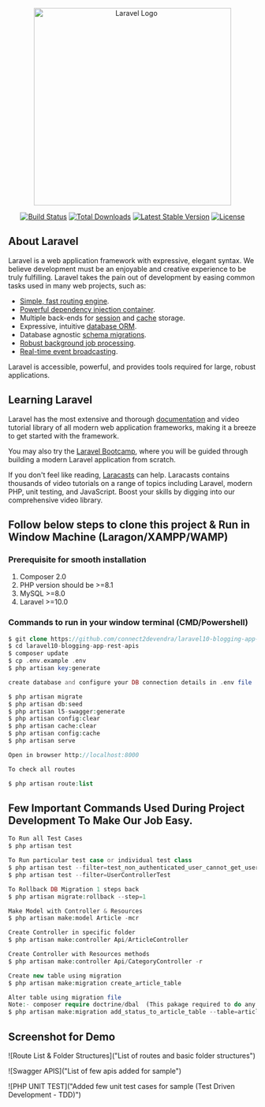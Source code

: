 <p align="center"><a href="https://laravel.com" target="_blank"><img src="https://raw.githubusercontent.com/laravel/art/master/logo-lockup/5%20SVG/2%20CMYK/1%20Full%20Color/laravel-logolockup-cmyk-red.svg" width="400" alt="Laravel Logo"></a></p>

<p align="center">
<a href="https://github.com/laravel/framework/actions"><img src="https://github.com/laravel/framework/workflows/tests/badge.svg" alt="Build Status"></a>
<a href="https://packagist.org/packages/laravel/framework"><img src="https://img.shields.io/packagist/dt/laravel/framework" alt="Total Downloads"></a>
<a href="https://packagist.org/packages/laravel/framework"><img src="https://img.shields.io/packagist/v/laravel/framework" alt="Latest Stable Version"></a>
<a href="https://packagist.org/packages/laravel/framework"><img src="https://img.shields.io/packagist/l/laravel/framework" alt="License"></a>
</p>

## About Laravel

Laravel is a web application framework with expressive, elegant syntax. We believe development must be an enjoyable and creative experience to be truly fulfilling. Laravel takes the pain out of development by easing common tasks used in many web projects, such as:

- [Simple, fast routing engine](https://laravel.com/docs/routing).
- [Powerful dependency injection container](https://laravel.com/docs/container).
- Multiple back-ends for [session](https://laravel.com/docs/session) and [cache](https://laravel.com/docs/cache) storage.
- Expressive, intuitive [database ORM](https://laravel.com/docs/eloquent).
- Database agnostic [schema migrations](https://laravel.com/docs/migrations).
- [Robust background job processing](https://laravel.com/docs/queues).
- [Real-time event broadcasting](https://laravel.com/docs/broadcasting).

Laravel is accessible, powerful, and provides tools required for large, robust applications.

## Learning Laravel

Laravel has the most extensive and thorough [documentation](https://laravel.com/docs) and video tutorial library of all modern web application frameworks, making it a breeze to get started with the framework.

You may also try the [Laravel Bootcamp](https://bootcamp.laravel.com), where you will be guided through building a modern Laravel application from scratch.

If you don't feel like reading, [Laracasts](https://laracasts.com) can help. Laracasts contains thousands of video tutorials on a range of topics including Laravel, modern PHP, unit testing, and JavaScript. Boost your skills by digging into our comprehensive video library.

## Follow below steps to clone this project & Run in Window Machine (Laragon/XAMPP/WAMP)

### Prerequisite for smooth installation

1. Composer 2.0
2. PHP version should be >=8.1
3. MySQL >=8.0
4. Laravel >=10.0

### Commands to run in your window terminal (CMD/Powershell)

```PHP
$ git clone https://github.com/connect2devendra/laravel10-blogging-app-rest-apis.git
$ cd laravel10-blogging-app-rest-apis
$ composer update
$ cp .env.example .env
$ php artisan key:generate

create database and configure your DB connection details in .env file

$ php artisan migrate
$ php artisan db:seed
$ php artisan l5-swagger:generate
$ php artisan config:clear
$ php artisan cache:clear
$ php artisan config:cache
$ php artisan serve

Open in browser http://localhost:8000

To check all routes

$ php artisan route:list

```

## Few Important Commands Used During Project Development To Make Our Job Easy.

```PHP
To Run all Test Cases
$ php artisan test

To Run particular test case or individual test class
$ php artisan test --filter=test_non_authenticated_user_cannot_get_user_details
$ php artisan test --filter=UserControllerTest

To Rollback DB Migration 1 steps back
$ php artisan migrate:rollback --step=1

Make Model with Controller & Resources
$ php artisan make:model Article -mcr

Create Controller in specific folder
$ php artisan make:controller Api/ArticleController

Create Controller with Resources methods
$ php artisan make:controller Api/CategoryController -r

Create new table using migration
$ php artisan make:migration create_article_table

Alter table using migration file
Note:- composer require doctrine/dbal  (This pakage required to do any alteration in DB using migration)
$ php artisan make:migration add_status_to_article_table --table=articles

```

## Screenshot for Demo

![Route List & Folder Structures]("List of routes and basic folder structures")

![Swagger APIS]("List of few apis added for sample")

![PHP UNIT TEST]("Added few unit test cases for sample (Test Driven Development - TDD)")

